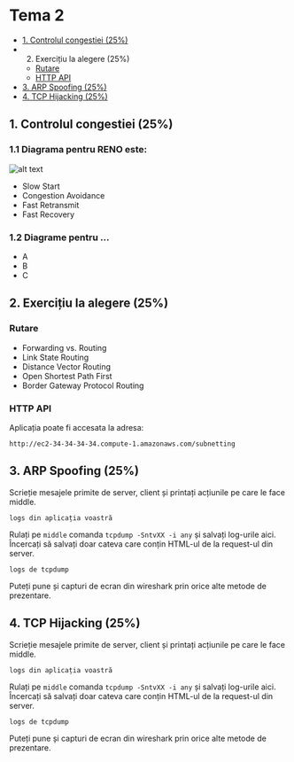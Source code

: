 # Tema 2

- [1. Controlul congestiei (25%)](#congestion)
- 2. Exercițiu la alegere (25%)
  - [Rutare](#rutare)
  - [HTTP API](#http)
- [3. ARP Spoofing (25%)](#arp_spoof)
- [4. TCP Hijacking (25%)](#tcp_hij)


## 1. Controlul congestiei (25%)

### 1.1 Diagrama pentru RENO este:

![alt text](https://www.networkers-online.com/blog/wp-content/uploads/2016/10/STEVENS2-1024x552.jpg)

- Slow Start
- Congestion Avoidance
- Fast Retransmit 
- Fast Recovery

### 1.2 Diagrame pentru ...

- A
- B
- C

## 2. Exercițiu la alegere (25%)

### Rutare

- Forwarding vs. Routing 
- Link State Routing 
- Distance Vector Routing 
- Open Shortest Path First 
- Border Gateway Protocol Routing 

### HTTP API

Aplicația poate fi accesata la adresa:
```
http://ec2-34-34-34-34.compute-1.amazonaws.com/subnetting
```


## 3. ARP Spoofing (25%)

Scrieție mesajele primite de server, client și printați acțiunile pe care le face middle.
```
logs din aplicația voastră
```

Rulați pe `middle` comanda `tcpdump -SntvXX -i any` și salvați log-urile aici. Încercați să salvați doar cateva care conțin HTML-ul de la request-ul din server.
```
logs de tcpdump
```
Puteți pune și capturi de ecran din wireshark prin orice alte metode de prezentare.


## 4. TCP Hijacking (25%)
Scrieție mesajele primite de server, client și printați acțiunile pe care le face middle.
```
logs din aplicația voastră
```

Rulați pe `middle` comanda `tcpdump -SntvXX -i any` și salvați log-urile aici. Încercați să salvați doar cateva care conțin HTML-ul de la request-ul din server.
```
logs de tcpdump
```
Puteți pune și capturi de ecran din wireshark prin orice alte metode de prezentare.
